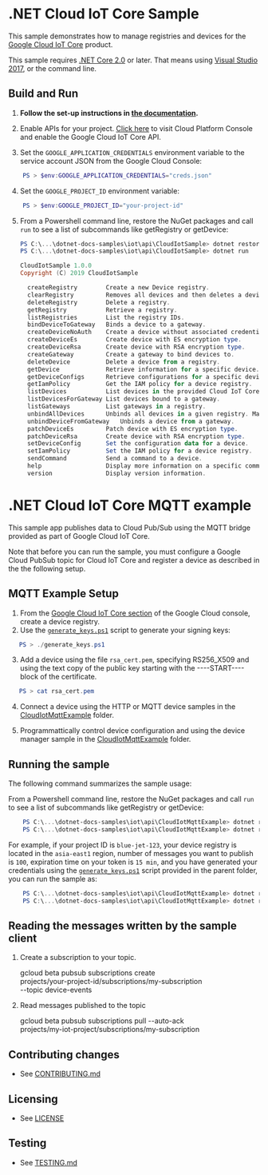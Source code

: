 # .NET Cloud IoT Core Sample

This sample demonstrates how to manage registries and devices for the
[Google Cloud IoT Core](https://cloud.google.com/iot-core/docs) product.

This sample requires [.NET Core 2.0](https://www.microsoft.com/net/core) or
later.  That means using [Visual Studio 2017](https://www.visualstudio.com/),
or the command line.

## Build and Run

1.  **Follow the set-up instructions in [the documentation](https://cloud.google.com/dotnet/docs/setup).**

2.  Enable APIs for your project.
    [Click here](https://console.cloud.google.com/flows/enableapi?apiid=cloudiot.googleapis.com&showconfirmation=true)
    to visit Cloud Platform Console and enable the Google Cloud IoT Core API.

3. Set the `GOOGLE_APPLICATION_CREDENTIALS` environment variable to the
service account JSON from the Google Cloud Console:

```powershell
    PS > $env:GOOGLE_APPLICATION_CREDENTIALS="creds.json"
```

4. Set the `GOOGLE_PROJECT_ID` environment variable:

```powershell
    PS > $env:GOOGLE_PROJECT_ID="your-project-id"
```

5.  From a Powershell command line, restore the NuGet packages and call
`run` to see a list of subcommands like getRegistry or getDevice:
    ```powershell
    PS C:\...\dotnet-docs-samples\iot\api\CloudIotSample> dotnet restore
    PS C:\...\dotnet-docs-samples\iot\api\CloudIotSample> dotnet run

    CloudIotSample 1.0.0
    Copyright (C) 2019 CloudIotSample

      createRegistry        Create a new Device registry.
      clearRegistry         Removes all devices and then deletes a device Registry.
      deleteRegistry        Delete a registry.
      getRegistry           Retrieve a registry.
      listRegistries        List the registry IDs.
      bindDeviceToGateway   Binds a device to a gateway.
      createDeviceNoAuth    Create a device without associated credentials.
      createDeviceEs        Create device with ES encryption type.
      createDeviceRsa       Create device with RSA encryption type.
      createGateway         Create a gateway to bind devices to.
      deleteDevice          Delete a device from a registry.
      getDevice             Retrieve information for a specific device.
      getDeviceConfigs      Retrieve configurations for a specific device.
      getIamPolicy          Get the IAM policy for a device registry.
      listDevices           List devices in the provided Cloud IoT Core Registry.
      listDevicesForGateway List devices bound to a gateway.
      listGateways          List gateways in a registry.
      unbindAllDevices      Unbinds all devices in a given registry. Mainly for cleaing registry.
      unbindDeviceFromGateway   Unbinds a device from a gateway.
      patchDeviceEs         Patch device with ES encryption type.
      patchDeviceRsa        Create device with RSA encryption type.
      setDeviceConfig       Set the configuration data for a device.
      setIamPolicy          Set the IAM policy for a device registry.
      sendCommand           Send a command to a device.
      help                  Display more information on a specific command.
      version               Display version information.
    ```
# .NET Cloud IoT Core MQTT example

This sample app publishes data to Cloud Pub/Sub using the MQTT bridge provided
as part of Google Cloud IoT Core.

Note that before you can run the sample, you must configure a Google Cloud
PubSub topic for Cloud IoT Core and register a device as described in the
the following setup.

## MQTT Example Setup

1. From the [Google Cloud IoT Core section](https://console.cloud.google.com/iot/)
   of the Google Cloud console, create a device registry.
2. Use the [`generate_keys.ps1`](generate_keys.ps1) script to generate your signing keys:

```powershell
   PS > ./generate_keys.ps1
```

3. Add a device using the file `rsa_cert.pem`, specifying RS256_X509 and using the
  text copy of the public key starting with the ----START---- block of the certificate.

```powershell
   PS > cat rsa_cert.pem
```

4. Connect a device using the HTTP or MQTT device samples in the [CloudIotMqttExample](./CloudIotMqttExample) folder.

5. Programmattically control device configuration and using the device manager sample in the [CloudIotMqttExample](./CloudIotMqttExample) folder.

## Running the sample

The following command summarizes the sample usage:

From a Powershell command line, restore the NuGet packages and call
`run` to see a list of subcommands like getRegistry or getDevice:

```powershell
    PS C:\...\dotnet-docs-samples\iot\api\CloudIotMqttExample> dotnet restore
    PS C:\...\dotnet-docs-samples\iot\api\CloudIotMqttExample> dotnet run
```

For example, if your project ID is `blue-jet-123`, your device registry is
located in the `asia-east1` region, number of messages you want to publish is `100`,
expiration time on your token is `15 min`, and you have generated your
credentials using the [`generate_keys.ps1`](./generate_keys.ps1) script
provided in the parent folder, you can run the sample as:

```powershell
    PS C:\...\dotnet-docs-samples\iot\api\CloudIotMqttExample> dotnet restore
    PS C:\...\dotnet-docs-samples\iot\api\CloudIotMqttExample> dotnet run startMqtt blue-jet-123 asia-east1 device-registry-id device-id    ../rsa_private.pem RS256 ../roots.pem 100 event mqtt.googleapis.com 8883 15
```

## Reading the messages written by the sample client

1. Create a subscription to your topic.

    gcloud beta pubsub subscriptions create \
        projects/your-project-id/subscriptions/my-subscription \
        --topic device-events

2. Read messages published to the topic

    gcloud beta pubsub subscriptions pull --auto-ack \
        projects/my-iot-project/subscriptions/my-subscription

## Contributing changes

* See [CONTRIBUTING.md](../../CONTRIBUTING.md)

## Licensing

* See [LICENSE](../../LICENSE)

## Testing

* See [TESTING.md](../../TESTING.md)
